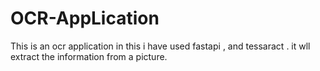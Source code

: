# OCR-AppLication
This is an ocr application in this i have used fastapi , and tessaract . it wll extract the information from a picture.
